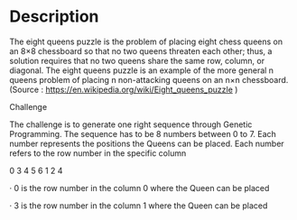 Description
===========
The eight queens puzzle is the problem of placing eight chess queens on an 8×8 chessboard so that no two queens threaten each other; thus, a solution requires that no two queens share the same row, column, or diagonal. The eight queens puzzle is an example of the more general n queens problem of placing n non-attacking queens on an n×n chessboard. (Source : https://en.wikipedia.org/wiki/Eight_queens_puzzle )

Challenge

The challenge is to generate one right sequence through Genetic Programming. The sequence has to be 8 numbers between 0 to 7. Each number represents the positions the Queens can be placed. Each number refers to the row number in the specific column

0 3 4 5 6 1 2 4

· 0 is the row number in the column 0 where the Queen can be placed

· 3 is the row number in the column 1 where the Queen can be placed
